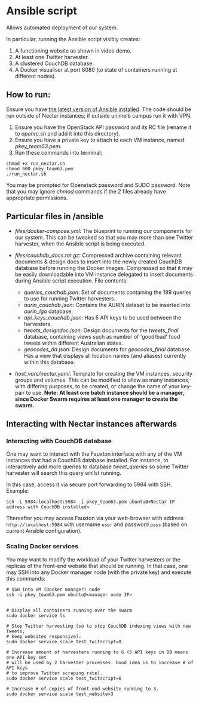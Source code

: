 # Ansible script
Allows automated deployment of our system.

In particular, running the Ansible script visibly creates:
1. A functioning website as shown in video demo.
2. At least one Twitter harvester.
3. A clustered CouchDB database.
4. A Docker visualiser at port 8080 (to state of containers running at different nodes).

## How to run:
Ensure you have [the latest version of Ansible installed](https://docs.ansible.com/ansible/latest/installation_guide/intro_installation.html). The code should be run outside of Nectar instances; if outside unimelb campus run it with VPN.
  
1. Ensure you have the OpenStack API password and its RC file (rename it to *openrc.sh* and add it into this directory).
2. Ensure you have a private key to attach to each VM instance, named *pkey_team63.pem*.
3. Run these commands into terminal:

```
chmod +x run_nectar.sh
chmod 600 pkey_team63.pem
./run_nectar.sh
```
You may be prompted for Openstack password and SUDO password. Note that you may ignore *chmod* commands if the 2 files already have appropriate permissions.

## Particular files in /ansible
* *files/docker-compose.yml*: The blueprint to running our components for our system. This can be tweaked so that you may more than one Twitter harvester, when the Ansible script is being executed.

* *files/couchdb_docs.tar.gz*: Compressed archive containing relevant documents & design docs to insert into the newly created CouchDB database before running the Docker images. Compressed so that it may be easily downloadable into VM instance delegated to insert documents during Ansible script execution. File contents:
	* *queries_couchdb.json*: Set of documents containing the 189 queries to use for running Twitter harvesters.
	* *aurin_couchdb.json*: Contains the AURIN dataset to be inserted into *aurin_lga* database.
	* *api_keys_couchdb.json*: Has 5 API keys to be used between the harvesters.
	* *tweets_designdoc.json*: Design documents for the *tweets_final* database, containing views such as number of 'good/bad' food tweets within different Australian states.
	* *geocodes_dd.json*: Design documents for *geocodes_final* database. Has a view that displays all location names (and aliases) currently within this database.

* *host_vars/nectar.yaml*: Template for creating the VM instances, security groups and volumes. This can be modified to allow as many instances, with differing purposes, to be created, or change the name of your key-pair to use. **Note: At least one batch instance should be a manager, since Docker Swarm requires at least one manager to create the swarm.**

## Interacting with Nectar instances afterwards
### Interacting with CouchDB database
One may want to interact with the Fauxton interface with any of the VM instances that had a CouchDB database installed. For instance, to interactively add more queries to database *tweet_queries* so some Twitter harvester will search this query whilst running.

In this case, access it via secure port forwarding to 5984 with SSH. Example:

```
ssh -L 5984:localhost:5984 -i pkey_team63.pem ubuntu@<Nectar IP address with CouchDB installed>
```
Thereafter you may access Fauxton via your web-browser with address ```http://localhost:5984``` with username ```user``` and password ```pass``` (based on current Ansible configuration).

### Scaling Docker services
You may want to modify the workload of your Twitter harvesters or the replicas of the front-end website that should be running. In that case, one may SSH into any Docker manager node (with the private key) and execute this commands:

```
# SSH into VM (Docker manager) node
ssh -i pkey_team63.pem ubuntu@<manager node IP>


# Display all containers running over the swarm
sudo docker service ls

# Stop Twitter harvesting (so to stop CouchDB indexing views with new Tweets;
# keep websites responsive).
sudo docker service scale test_twitscript=0

# Increase amount of harvesters running to 6 (5 API keys in DB means one API key set
# will be used by 2 harvester processes. Good idea is to increase # of API keys
# to improve Twitter scraping rate).
sudo docker service scale test_twitscript=6

# Increase # of copies of front-end website running to 3.
sudo docker service scale test_website=3
```


